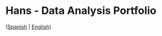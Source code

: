 # Hans - Data Analysis Portfolio 
([Spanish](https://github.com/HansAllTech/Hans_Data_Analysis_Portfolio/blob/main/Proyectos.md#tabla-de-contenido-es--en) | [English](https://github.com/HansAllTech/Hans_Data_Analysis_Portfolio/blob/main/Projects.md#table-of-content-es--en))                      
                                                              
                                                                                                                                                                                                          
                                                            
                                                                    
                                         
                         
                        
              
     
            
       
   
 
 
 
